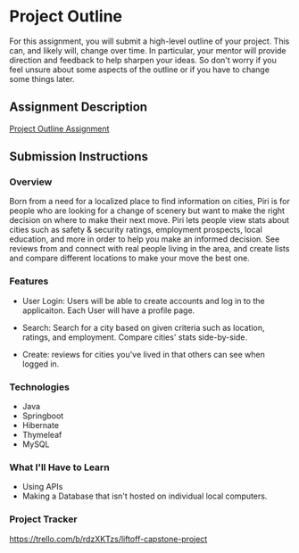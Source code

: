 # Project Outline
For this assignment, you will submit a high-level outline of your project. This can, and likely will, change over time. In particular, your mentor will provide direction and feedback to help sharpen your ideas. So don't worry if you feel unsure about some aspects of the outline or if you have to change some things later.

## Assignment Description
[Project Outline Assignment](https://education.launchcode.org/liftoff/modules/assignments/project-outline)

## Submission Instructions

### Overview
Born from a need for a localized place to find information on cities,
Piri is for people who are looking for a change of scenery but want
to make the right decision on where to make their next move. Piri 
lets people view stats about cities such as safety & security ratings, 
employment prospects, local education, and more in order to help you make
an informed decision. See reviews from and connect with real people 
living in the area, and create lists and compare different locations to 
make your move the best one.

### Features
- User Login: Users will be able to create accounts and log in to the 
applicaiton. Each User will have a profile page.

- Search: Search for a city based on given criteria such as location, 
ratings, and employment. Compare cities' stats side-by-side.

- Create: reviews for cities you've lived in that others can see when 
logged in.

### Technologies
- Java
- Springboot
- Hibernate
- Thymeleaf
- MySQL

### What I'll Have to Learn
- Using APIs
- Making a Database that isn't hosted on individual local computers.

### Project Tracker
https://trello.com/b/rdzXKTzs/liftoff-capstone-project
